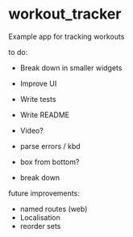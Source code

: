 # workout_tracker
Example app for tracking workouts

to do:
- Break down in smaller widgets
- Improve UI
- Write tests
- Write README
- Video?

- parse errors / kbd
- box from bottom?
- break down

future improvements:
- named routes (web)
- Localisation
- reorder sets
